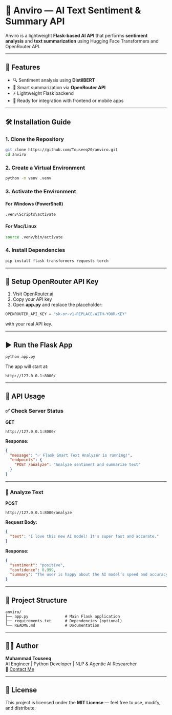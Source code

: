 # 🧠 Anviro — AI Text Sentiment & Summary API

Anviro is a lightweight **Flask-based AI API** that performs **sentiment analysis** and **text summarization** using Hugging Face Transformers and OpenRouter API.

---

## 🚀 Features

- 🔍 Sentiment analysis using **DistilBERT**
- 📝 Smart summarization via **OpenRouter API**
- ⚡ Lightweight Flask backend
- 🧠 Ready for integration with frontend or mobile apps

---

## 🛠️ Installation Guide

### 1. Clone the Repository
```bash
git clone https://github.com/Touseeq20/anviro.git
cd anviro
```

### 2. Create a Virtual Environment
```bash
python -m venv .venv
```

### 3. Activate the Environment
#### For Windows (PowerShell)
```bash
.venv\Scripts\activate
```
#### For Mac/Linux
```bash
source .venv/bin/activate
```

### 4. Install Dependencies
```bash
pip install flask transformers requests torch
```

---

## 🔑 Setup OpenRouter API Key

1. Visit [OpenRouter.ai](https://openrouter.ai/keys)
2. Copy your API key  
3. Open **app.py** and replace the placeholder:

```python
OPENROUTER_API_KEY = "sk-or-v1-REPLACE-WITH-YOUR-KEY"
```

with your real API key.

---

## ▶️ Run the Flask App
```bash
python app.py
```

The app will start at:

```
http://127.0.0.1:8000/
```

---

## 📡 API Usage

### ✅ Check Server Status
**GET**
```
http://127.0.0.1:8000/
```

**Response:**
```json
{
  "message": "✅ Flask Smart Text Analyzer is running!",
  "endpoints": {
    "POST /analyze": "Analyze sentiment and summarize text"
  }
}
```

---

### 🧾 Analyze Text
**POST**
```
http://127.0.0.1:8000/analyze
```

**Request Body:**
```json
{
  "text": "I love this new AI model! It's super fast and accurate."
}
```

**Response:**
```json
{
  "sentiment": "positive",
  "confidence": 0.999,
  "summary": "The user is happy about the AI model’s speed and accuracy."
}
```

---

## 🧩 Project Structure

```
anviro/
├── app.py                # Main Flask application
├── requirements.txt      # Dependencies (optional)
└── README.md             # Documentation
```

---

## 👨‍💻 Author
**Muhammad Touseeq**  
AI Engineer | Python Developer | NLP & Agentic AI Researcher  
📧 [Contact Me](mailto:touseeq20@gmail.com)

---

## 📜 License
This project is licensed under the **MIT License** — feel free to use, modify, and distribute.
